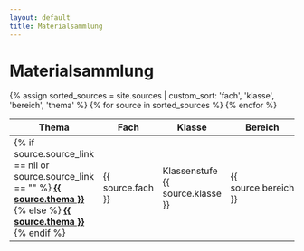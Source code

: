 ```yaml
---
layout: default
title: Materialsammlung
---
```


# Materialsammlung

<table id="materialTable">
  <thead>
    <tr>
      <th>Thema</th>
      <th>Fach</th>
      <th>Klasse</th>
      <th>Bereich</th>
      <th>Beschreibung</th>
    </tr>
  </thead>
  <tbody id="tableBody">
    {% assign sorted_sources = site.sources | custom_sort: 'fach', 'klasse', 'bereich', 'thema' %}
    {% for source in sorted_sources %}
      <tr>
        <td>
          {% if source.source_link == nil or source.source_link == "" %}
            <a href="{{ site.yt_base }}/embed/{{ source.youtube_id }}{%- if source.youtube_time_start or source.youtube_time_end -%}?
                {%- if source.youtube_time_start -%}t={{ source.youtube_time_start }}{%- endif -%}
                {%- if source.youtube_time_start and source.youtube_time_end -%}&{%- endif -%}
                {%- if source.youtube_time_end -%}end={{ source.youtube_time_end }}{%- endif -%}
            {% endif %}" target="_blank">
                <strong>{{ source.thema }}</strong>
            </a>
          {% else %}
            <a href="{{ source.source_link }}" target="_blank"><strong>{{ source.thema }}</strong></a>
          {% endif %}
        </td>
        <td>{{ source.fach }}</td>
        <td>Klassenstufe {{ source.klasse }}</td>
        <td>{{ source.bereich }}</td>
        <td>{{ source.beschreibung }}</td>
      </tr>
    {% endfor %}
  </tbody>
</table>


